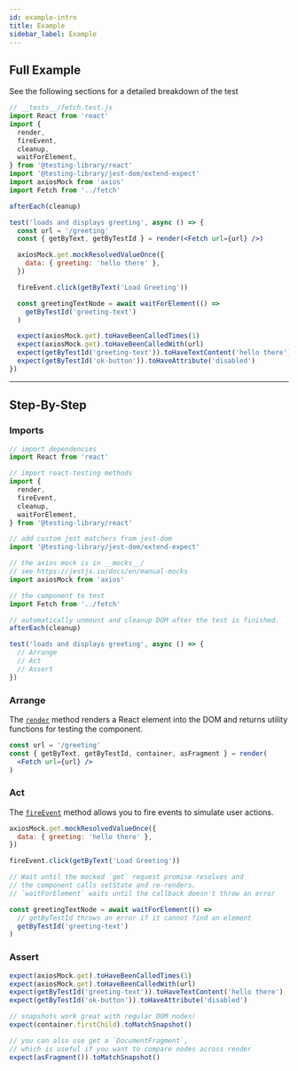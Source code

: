 ```yaml
---
id: example-intro
title: Example
sidebar_label: Example
---
```


## Full Example

See the following sections for a detailed breakdown of the test

```jsx
// __tests__/fetch.test.js
import React from 'react'
import {
  render,
  fireEvent,
  cleanup,
  waitForElement,
} from '@testing-library/react'
import '@testing-library/jest-dom/extend-expect'
import axiosMock from 'axios'
import Fetch from '../fetch'

afterEach(cleanup)

test('loads and displays greeting', async () => {
  const url = '/greeting'
  const { getByText, getByTestId } = render(<Fetch url={url} />)

  axiosMock.get.mockResolvedValueOnce({
    data: { greeting: 'hello there' },
  })

  fireEvent.click(getByText('Load Greeting'))

  const greetingTextNode = await waitForElement(() =>
    getByTestId('greeting-text')
  )

  expect(axiosMock.get).toHaveBeenCalledTimes(1)
  expect(axiosMock.get).toHaveBeenCalledWith(url)
  expect(getByTestId('greeting-text')).toHaveTextContent('hello there')
  expect(getByTestId('ok-button')).toHaveAttribute('disabled')
})
```

---

## Step-By-Step

### Imports

```jsx
// import dependencies
import React from 'react'

// import react-testing methods
import {
  render,
  fireEvent,
  cleanup,
  waitForElement,
} from '@testing-library/react'

// add custom jest matchers from jest-dom
import '@testing-library/jest-dom/extend-expect'

// the axios mock is in __mocks__/
// see https://jestjs.io/docs/en/manual-mocks
import axiosMock from 'axios'

// the component to test
import Fetch from '../fetch'
```

```jsx
// automatically unmount and cleanup DOM after the test is finished.
afterEach(cleanup)

test('loads and displays greeting', async () => {
  // Arrange
  // Act
  // Assert
})
```

### Arrange

The [`render`](./api#render) method renders a React element into the DOM and
returns utility functions for testing the component.

```jsx
const url = '/greeting'
const { getByText, getByTestId, container, asFragment } = render(
  <Fetch url={url} />
)
```

### Act

The [`fireEvent`](dom-testing-library/api-events.md) method allows you to fire
events to simulate user actions.

```jsx
axiosMock.get.mockResolvedValueOnce({
  data: { greeting: 'hello there' },
})

fireEvent.click(getByText('Load Greeting'))

// Wait until the mocked `get` request promise resolves and
// the component calls setState and re-renders.
// `waitForElement` waits until the callback doesn't throw an error

const greetingTextNode = await waitForElement(() =>
  // getByTestId throws an error if it cannot find an element
  getByTestId('greeting-text')
)
```

### Assert

```jsx
expect(axiosMock.get).toHaveBeenCalledTimes(1)
expect(axiosMock.get).toHaveBeenCalledWith(url)
expect(getByTestId('greeting-text')).toHaveTextContent('hello there')
expect(getByTestId('ok-button')).toHaveAttribute('disabled')

// snapshots work great with regular DOM nodes!
expect(container.firstChild).toMatchSnapshot()

// you can also use get a `DocumentFragment`,
// which is useful if you want to compare nodes across render
expect(asFragment()).toMatchSnapshot()
```
